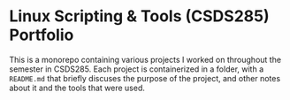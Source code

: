 # Linux Scripting & Tools (CSDS285) Portfolio

This is a monorepo containing various projects I worked on throughout the semester in CSDS285. Each project is containerized in a folder, with a `README.md` that briefly discuses the purpose of the project, and other notes about it and the tools that were used.
